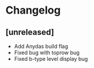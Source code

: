 # Changelog

## [unreleased]
* Add Anydas build flag
* Fixed bug with toprow bug
* Fixed b-type level display bug

